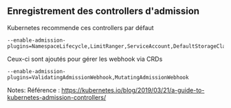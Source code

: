 
<!-- .slide: class="transition-bg-sfeir-2" -->
## Enregistrement des controllers d'admission

Kubernetes recommende ces controllers par défaut

```
--enable-admission-plugins=NamespaceLifecycle,LimitRanger,ServiceAccount,DefaultStorageClass,DefaultStorageClass
```
Ceux-ci sont ajoutés pour gérer les webhook via CRDs

```
--enable-admission-plugins=ValidatingAdmissionWebhook,MutatingAdmissionWebhook
```

Notes:
Référence : https://kubernetes.io/blog/2019/03/21/a-guide-to-kubernetes-admission-controllers/

